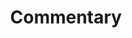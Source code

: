 ---
title: Commentary
score: Drip Music (Drip Event) (1959–62), from Water Yam (1963)
artist: George Brecht
order: 61
layout: essay
toc: false
menu: false
contributor:
  - id: nharren
---